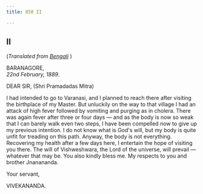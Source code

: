 ```yaml
---
title: 858 II

---
```

  

  


## II

(*Translated from [Bengali](b6007e8002.pdf)* )

BARANAGORE,  
*22nd February, 1889*.

DEAR SIR, (Shri Pramadadas Mitra)

I had intended to go to Varanasi, and I planned to reach there after
visiting the birthplace of my Master. But unluckily on the way to that
village I had an attack of high fever followed by vomiting and purging
as in cholera. There was again fever after three or four days — and as
the body is now so weak that I can barely walk even two steps, I have
been compelled now to give up my previous intention. I do not know what
is God's will, but my body is quite unfit for treading on this path.
Anyway, the body is not everything. Recovering my health after a few
days here, I entertain the hope of visiting you there. The will of
Vishweshwara, the Lord of the universe, will prevail — whatever that may
be. You also kindly bless me. My respects to you and brother
Jnanananda. 

Your servant,

VIVEKANANDA.